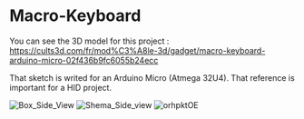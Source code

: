 # Macro-Keyboard
You can see the 3D model for this project : https://cults3d.com/fr/mod%C3%A8le-3d/gadget/macro-keyboard-arduino-micro-02f436b9fc6055b24ecc

That sketch is writed for an Arduino Micro (Atmega 32U4). That reference is important for a HID project.

![Box_Side_View](https://github.com/M-jo2/Macro-Keyboard/assets/73107310/4ec8f11f-1a37-4cee-8e4f-1b278de880eb)
![Shema_Side_view](https://github.com/M-jo2/Macro-Keyboard/assets/73107310/6f32fdcd-052e-44b4-8e84-88bc6210efea)
![orhpktOE](https://github.com/M-jo2/Macro-Keyboard/assets/73107310/f47687bf-252b-447d-830a-10b601b91e86)
